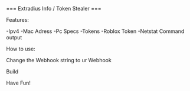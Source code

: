 === Extradius Info / Token Stealer ===


Features:


-Ipv4
-Mac Adress
-Pc Specs
-Tokens
-Roblox Token
-Netstat Command output


How to use:

Change the Webhook string to ur Webhook

Build

Have Fun!
